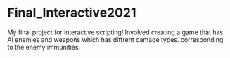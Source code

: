 # Final_Interactive2021
My final project for interactive scripting! Involved creating a game that has AI enemies and weapons which has diffrent damage types. corresponding to the enemy immunities.
